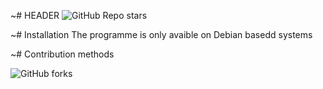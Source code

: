 ~# HEADER
![GitHub Repo stars](https://img.shields.io/github/stars/JKW301/projet_opensource)

~# Installation
The programme is only avaible on Debian basedd systems

~# Contribution methods

![GitHub forks](https://img.shields.io/github/forks/JKW301/https%3A%2F%2Fgithub.com%2FJKW301%2Fprojet_opensource%2F)

